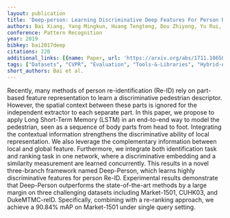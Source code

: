 ```yaml
---
layout: publication
title: 'Deep-person: Learning Discriminative Deep Features For Person Re-identification'
authors: Bai Xiang, Yang Mingkun, Huang Tengteng, Dou Zhiyong, Yu Rui, Xu Yongchao
conference: Pattern Recognition
year: 2019
bibkey: bai2017deep
citations: 220
additional_links: [{name: Paper, url: 'https://arxiv.org/abs/1711.10658'}]
tags: ["Datasets", "CVPR", "Evaluation", "Tools-&-Libraries", "Hybrid-Ann-Methods", "Re-Ranking"]
short_authors: Bai et al.
---
```

Recently, many methods of person re-identification (Re-ID) rely on part-based
feature representation to learn a discriminative pedestrian descriptor.
However, the spatial context between these parts is ignored for the independent
extractor to each separate part. In this paper, we propose to apply Long
Short-Term Memory (LSTM) in an end-to-end way to model the pedestrian, seen as
a sequence of body parts from head to foot. Integrating the contextual
information strengthens the discriminative ability of local representation. We
also leverage the complementary information between local and global feature.
Furthermore, we integrate both identification task and ranking task in one
network, where a discriminative embedding and a similarity measurement are
learned concurrently. This results in a novel three-branch framework named
Deep-Person, which learns highly discriminative features for person Re-ID.
Experimental results demonstrate that Deep-Person outperforms the
state-of-the-art methods by a large margin on three challenging datasets
including Market-1501, CUHK03, and DukeMTMC-reID. Specifically, combining with
a re-ranking approach, we achieve a 90.84% mAP on Market-1501 under single
query setting.